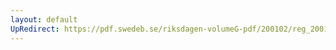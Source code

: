 ```yaml
---
layout: default
UpRedirect: https://pdf.swedeb.se/riksdagen-volumeG-pdf/200102/reg_200102/reg_200102_0557.pdf
---
```


